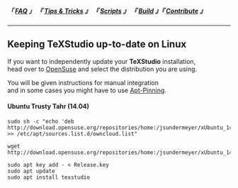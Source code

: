 
<!--                            < Static Links >                             -->

[FAQ]: ../
[Tips & Tricks]: ../../Tip/
[Scripts]: ../../Scripts/
[Build]: ../../Build/
[Contribute]: ../../Contribute/



<!--                             < Navigation >                              -->

##### 「 [FAQ] 」 『 [Tips & Tricks] 』 『 [Scripts] 』 『 [Build] 』『 [Contribute] 』

---


<!--                             < FAQ Links >                               -->

[OpenSuse]: https://software.opensuse.org/download/package?project=home:jsundermeyer&package=texstudio
[Apt-Pinning]: https://wiki.debian.org/AptPreferences


<!--                               < FAQ >                                   -->

## Keeping TeXStudio up-to-date on Linux

If you want to independently update your **TeXStudio** installation,<br>
head over to [OpenSuse] and select the distribution you are using.

You will be given instructions for manual integration<br>
and in some cases you might have to use [Apt-Pinning].


#### Ubuntu Trusty Tahr (14.04)

```shell
sudo sh -c "echo 'deb http://download.opensuse.org/repositories/home:/jsundermeyer/xUbuntu_14.04/' >> /etc/apt/sources.list.d/owncloud.list"
```

```shell
wget http://download.opensuse.org/repositories/home:/jsundermeyer/xUbuntu_14.04/Release.key
```

```shell
sudo apt key add - < Release.key
sudo apt update
sudo apt install texstudio
```
